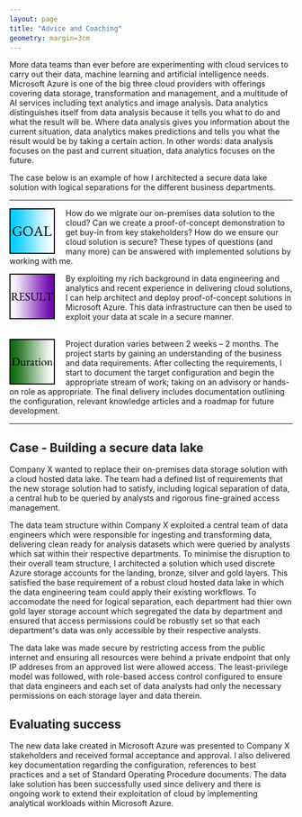 ```yaml
---
layout: page
title: "Advice and Coaching"
geometry: margin=3cm
---
```


More data teams than ever before are experimenting with cloud services to carry out their data, machine learning and artificial intelligence needs. Microsoft Azure is one of the big three cloud providers with offerings covering data storage, transformation and management, and a multitude of AI services including text analytics and image analysis. 
Data analytics distinguishes itself from data analysis because it tells you what to do and what the result will be. Where data analysis gives you information about the current situation, data analytics makes predictions and tells you what the result would be by taking a certain action. In other words: data analysis focuses on the past and current situation, data analytics focuses on the future.

The case below is an example of how I architected a secure data lake solution with logical separations for the different business departments.

---

<img src="/images/goal.png" align="left" width="100px"/> 
How do we migrate our on-premises data solution to the cloud? Can we create a proof-of-concept demonstration to get buy-in from key stakeholders? How do we ensure our cloud solution is secure? These types of questions (and many more) can be answered with implemented solutions by working with me.
<br clear="left"/>

<img src="/images/result.png" align="left" width="100px"/> By exploiting my rich background in data engineering and analytics and recent experience in delivering cloud solutions, I can help architect and deploy proof-of-concept solutions in Microsoft Azure. This data infrastructure can then be used to exploit your data at scale in a secure manner.
<br>
<br clear="left"/>

<img src="/images/duration.png" align="left" width="100px"/>  Project duration varies between 2 weeks – 2 months. The project starts by gaining an understanding of the business and data requirements. After collecting the requirements, I start to document the target configuration and begin the appropriate stream of work; taking on an advisory or hands-on role as appropriate. The final delivery includes documentation outlining the configuration, relevant knowledge articles and a roadmap for future development.

---

## Case - Building a secure data lake
Company X wanted to replace their on-premises data storage solution with a cloud hosted data lake. The team had a defined list of requirements that the new storage solution had to satisfy, including logical separation of data, a central hub to be queried by analysts and rigorous fine-grained access management.

The data team structure within Company X exploited a central team of data engineers which were responsible for ingesting and transforming data, delivering clean ready for analysis datasets which were queried by analysts which sat within their respective departments. To minimise the disruption to their overall team structure, I architected a solution which used discrete Azure storage accounts for the landing, bronze, silver and gold layers. This satisfied the base requirement of a robust cloud hosted data lake in which the data engineering team could apply their existing workflows. To accomodate the need for logical separation, each department had thier own gold layer storage account which segregated the data by department and ensured that access permissions could be robustly set so that each department's data was only accessible by their respective analysts.

The data lake was made secure by restricting access from the public internet and ensuring all resources were behind a private endpoint that only IP addreses from an approved list were allowed access. The least-privilege model was followed, with role-based access control configured to ensure that data engineers and each set of data analysts had only the necessary permissions on each storage layer and data therein. 

## Evaluating success
The new data lake created in Microsoft Azure was presented to Company X stakeholders and received formal acceptance and approval. I also delivered key documentation regarding the configuration, references to best practices and a set of Standard Operating Procedure documents. The data lake solution has been successfully used since delivery and there is ongoing work to extend their exploitation of cloud by implementing analytical workloads within Microsoft Azure.
